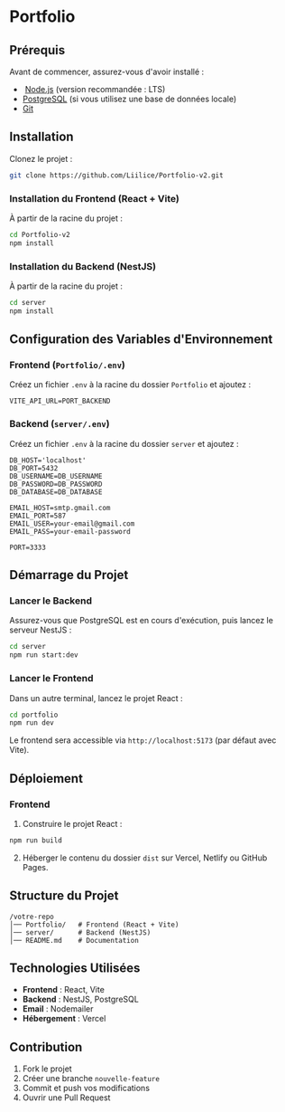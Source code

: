 # Portfolio

<!-- ## Introduction  -->

## Prérequis
Avant de commencer, assurez-vous d'avoir installé :

-  [Node.js](https://nodejs.org/) (version recommandée : LTS)
- [PostgreSQL](https://www.postgresql.org/) (si vous utilisez une base de données locale)
- [Git](https://git-scm.com/)

## Installation

Clonez le projet :

```bash
git clone https://github.com/Liilice/Portfolio-v2.git
```

### Installation du Frontend (React + Vite)
À partir de la racine du projet : 

```bash
cd Portfolio-v2
npm install
```

### Installation du Backend (NestJS)
À partir de la racine du projet : 

```bash
cd server
npm install
```

## Configuration des Variables d'Environnement

### Frontend (`Portfolio/.env`)

Créez un fichier `.env` à la racine du dossier `Portfolio` et ajoutez :

```env
VITE_API_URL=PORT_BACKEND
```

### Backend (`server/.env`)

Créez un fichier `.env` à la racine du dossier `server` et ajoutez :

```env
DB_HOST='localhost'
DB_PORT=5432
DB_USERNAME=DB_USERNAME
DB_PASSWORD=DB_PASSWORD
DB_DATABASE=DB_DATABASE

EMAIL_HOST=smtp.gmail.com
EMAIL_PORT=587
EMAIL_USER=your-email@gmail.com
EMAIL_PASS=your-email-password

PORT=3333
```

## Démarrage du Projet

### Lancer le Backend

Assurez-vous que PostgreSQL est en cours d'exécution, puis lancez le serveur NestJS :

```bash
cd server
npm run start:dev
```

### Lancer le Frontend

Dans un autre terminal, lancez le projet React :

```bash
cd portfolio
npm run dev
```

Le frontend sera accessible via `http://localhost:5173` (par défaut avec Vite).

## Déploiement

<!-- ### Backend

1. Construire le projet NestJS :

```bash
npm run build
```

2. Déployer sur un serveur (Heroku, Vercel, etc.). -->

### Frontend

1. Construire le projet React :

```bash
npm run build
```

2. Héberger le contenu du dossier `dist` sur Vercel, Netlify ou GitHub Pages.

## Structure du Projet

```
/votre-repo
│── Portfolio/   # Frontend (React + Vite)
│── server/      # Backend (NestJS)
│── README.md    # Documentation
```

## Technologies Utilisées

- **Frontend** : React, Vite
- **Backend** : NestJS, PostgreSQL
- **Email** : Nodemailer
- **Hébergement** : Vercel

## Contribution

1. Fork le projet
2. Créer une branche `nouvelle-feature`
3. Commit et push vos modifications
4. Ouvrir une Pull Request

<!-- http://localhost:3000/api : lancer l'api -->
